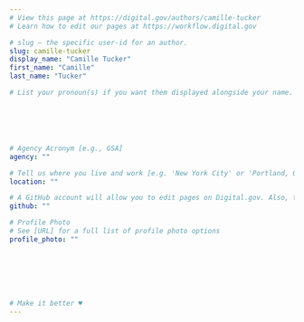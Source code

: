 ```yaml
---
# View this page at https://digital.gov/authors/camille-tucker
# Learn how to edit our pages at https://workflow.digital.gov

# slug — the specific user-id for an author.
slug: camille-tucker
display_name: "Camille Tucker"
first_name: "Camille"
last_name: "Tucker"

# List your pronoun(s) if you want them displayed alongside your name. If blank, we'll use just your name. Learn more http://mypronouns.org






# Agency Acronym [e.g., GSA]
agency: ""

# Tell us where you live and work [e.g. 'New York City' or 'Portland, OR']
location: ""

# A GitHub account will allow you to edit pages on Digital.gov. Also, the image used in your GitHub account can be used to populate your digital.gov profile photo. Learn more about getting a Github account at [URL]
github: ""

# Profile Photo
# See [URL] for a full list of profile photo options
profile_photo: ""







# Make it better ♥
---
```

